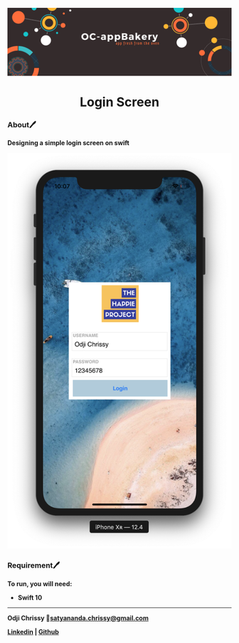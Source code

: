 ![OC-appBakery Banner](Documentation/appBakeryBanner.png)

<center>
    <h1> <B>Login Screen </h1>
</center>

### About🖊
Designing a simple login screen on swift

<p align="center">
    <img src="Documentation/shot1.png">
</p>


### Requirement🖊
To run, you will need:
* Swift 10

---
Odji Chrissy 📩[satyananda.chrissy@gmail.com](mailto:satyananda.chrissy@gmail.com)

[Linkedin](www.linkedin.com/in/chrissysatyananda) | [Github](https://github.com/odjichrissy)
